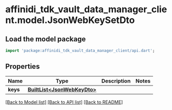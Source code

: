 # affinidi_tdk_vault_data_manager_client.model.JsonWebKeySetDto

## Load the model package

```dart
import 'package:affinidi_tdk_vault_data_manager_client/api.dart';
```

## Properties

| Name     | Type                                                   | Description | Notes |
| -------- | ------------------------------------------------------ | ----------- | ----- |
| **keys** | [**BuiltList&lt;JsonWebKeyDto&gt;**](JsonWebKeyDto.md) |             |

[[Back to Model list]](../README.md#documentation-for-models) [[Back to API list]](../README.md#documentation-for-api-endpoints) [[Back to README]](../README.md)
